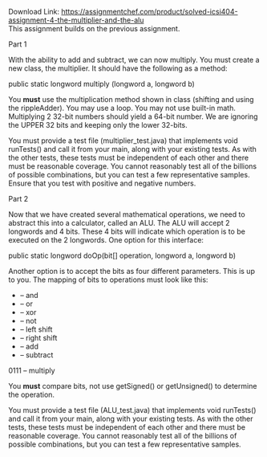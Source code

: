 Download Link: https://assignmentchef.com/product/solved-icsi404-assignment-4-the-multiplier-and-the-alu
<br>
This assignment builds on the previous assignment.

Part 1

With the ability to add and subtract, we can now multiply. You must create a new class, the multiplier. It should have the following as a method:

public static longword multiply (longword a, longword b)

You <strong>must</strong> use the multiplication method shown in class (shifting and using the rippleAdder). You may use a loop. You may not use built-in math. Multiplying 2 32-bit numbers should yield a 64-bit number. We are ignoring the UPPER 32 bits and keeping only the lower 32-bits.

You must provide a test file (multiplier_test.java) that implements void runTests() and call it from your main, along with your existing tests. As with the other tests, these tests must be independent of each other and there must be reasonable coverage. You cannot reasonably test all of the billions of possible combinations, but you can test a few representative samples. Ensure that you test with positive and negative numbers.

Part 2

Now that we have created several mathematical operations, we need to abstract this into a calculator, called an ALU. The ALU will accept 2 longwords and 4 bits. These 4 bits will indicate which operation is to be executed on the 2 longwords. One option for this interface:

public static longword doOp(bit[] operation, longword a, longword b)

Another option is to accept the bits as four different parameters. This is up to you. The mapping of bits to operations must look like this:

<ul>

 <li>– and</li>

 <li>– or</li>

 <li>– xor</li>

 <li>– not</li>

 <li>– left shift</li>

 <li>– right shift</li>

 <li>– add</li>

 <li>– subtract</li>

</ul>

0111 – multiply

You <strong>must</strong> compare bits, not use getSigned() or getUnsigned() to determine the operation.

You must provide a test file (ALU_test.java) that implements void runTests() and call it from your main, along with your existing tests. As with the other tests, these tests must be independent of each other and there must be reasonable coverage. You cannot reasonably test all of the billions of possible combinations, but you can test a few representative samples.